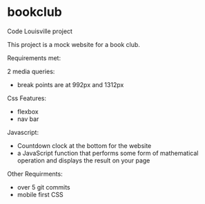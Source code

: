 # bookclub
Code Louisville project

This project is a mock website for a book club. 

Requirements met: 

2 media queries:
- break points are at 992px and 1312px 

Css Features: 
- flexbox 
- nav bar 


Javascript: 
- Countdown clock at the bottom for the website
 - a JavaScript function that performs some form of mathematical operation and displays the result on your page

Other Requirments:
- over 5 git commits 
- mobile first CSS 

